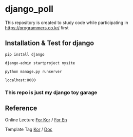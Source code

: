 # django_poll
This repository is created to study code while participating in https://programmers.co.kr/ first

## Installation & Test for django

`
pip install django 
`

`
django-admin startproject mysite
`

`
python manage.py runserver
`

`
localhost:8000
`

### This repo is just my django toy garage
## Reference

Online Lecture
[For Kor](https://programmers.co.kr/learn/courses/%EC%9E%A5%EA%B3%A0%EB%A5%BC-%ED%99%9C%EC%9A%A9%ED%95%9C-%EC%9B%B9%EC%82%AC%EC%9D%B4%ED%8A%B8-%EB%A7%8C%EB%93%A4%EA%B8%B0) /
[For En](https://www.codeschool.com/courses/try-django)

Template Tag
[Kor](http://greenfishblog.tistory.com/124) / 
[Doc](https://django-doc-test-kor.readthedocs.io/en/old_master/topics/templates.html)
